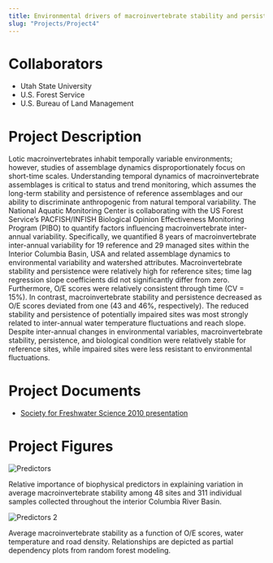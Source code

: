 ```yaml
---
title: Environmental drivers of macroinvertebrate stability and persistence within the interior Columbia River Basin, USA
slug: "Projects/Project4"
---
```


# Collaborators

- Utah State University
- U.S. Forest Service
- U.S. Bureau of Land Management

# Project Description

Lotic macroinvertebrates inhabit temporally variable environments; however, studies of assemblage dynamics disproportionately focus on short-time scales. Understanding temporal dynamics of macroinvertebrate assemblages is critical to status and trend monitoring, which assumes the long-term stability and persistence of reference assemblages and our ability to discriminate anthropogenic from natural temporal variability. The National Aquatic Monitoring Center is collaborating with the US Forest Service’s PACFISH/INFISH Biological Opinion Effectiveness Monitoring Program (PIBO) to quantify factors influencing macroinvertebrate inter-annual variability. Specifically, we quantified 8 years of macroinvertebrate inter-annual variability for 19 reference and 29 managed sites within the Interior Columbia Basin, USA and related assemblage dynamics to environmental variability and watershed attributes. Macroinvertebrate stability and persistence were relatively high for reference sites; time lag regression slope coefficients did not significantly differ from zero. Furthermore, O/E scores were relatively consistent through time (CV = 15%). In contrast, macroinvertebrate stability and persistence decreased as O/E scores deviated from one (43 and 46%, respectively). The reduced stability and persistence of potentially impaired sites was most strongly related to inter-annual water temperature fluctuations and reach slope. Despite inter-annual changes in environmental variables, macroinvertebrate stability, persistence, and biological condition were relatively stable for reference sites, while impaired sites were less resistant to environmental fluctuations.

# Project Documents

- [Society for Freshwater Science 2010 presentation](assets/docs/projects/Miller_NWBio_2010.pdf)

# Project Figures

![Predictors]({{site.baseurl}}/assets/images/projects/crb_graphic.png)

Relative importance of biophysical predictors in explaining variation in average macroinvertebrate stability among 48 sites and 311 individual samples collected throughout the interior Columbia River Basin.

![Predictors 2](!{{site.baseurl}}/assets/images/projects/crb_graphic_02.png)

Average macroinvertebrate stability as a function of O/E scores, water temperature and road density. Relationships are depicted as partial dependency plots from random forest modeling.